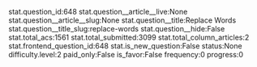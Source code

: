 stat.question_id:648
stat.question__article__live:None
stat.question__article__slug:None
stat.question__title:Replace Words
stat.question__title_slug:replace-words
stat.question__hide:False
stat.total_acs:1561
stat.total_submitted:3099
stat.total_column_articles:2
stat.frontend_question_id:648
stat.is_new_question:False
status:None
difficulty.level:2
paid_only:False
is_favor:False
frequency:0
progress:0
